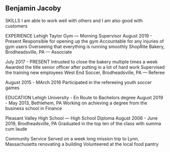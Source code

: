 Benjamin Jacoby
----------------------
SKILLS
I am able to work well with others and I am also good with customers

EXPERIENCE
Lehigh Taylor Gym — Morning Supervisor
August 2019 - Present
Responsible for opening up the gym
Accountable for any injuries of gym users
Overseeing that everything is running smoothly
ShopRite Bakery, Brodheadsville, PA — Associate

July 2017 - PRESENT
Intrusted to close the bakery multiple times a week
Awarded the title senior officer after putting in a lot of hard work
Supervised the training new employees
West End Soccer, Brodheadsville, PA — Referee

August 2015 - MArch 2016
Participated in the refereeing youth soccer games

EDUCATION
Lehigh University - En Route to Bachelors degree 
August 2019 - May 2013, Bethlehem, PA
Working on achieving a degree from the business school in Finance

Pleasant Valley High School — High School Diploma
August 2006 - June 2019, Brodheadsville, PA
Graduated in the top ten of the class with summa cum laude

Community Service
Served on a week long mission trip to Lynn, Massachusetts renovating a building
Volunteered at the local food pantry 


